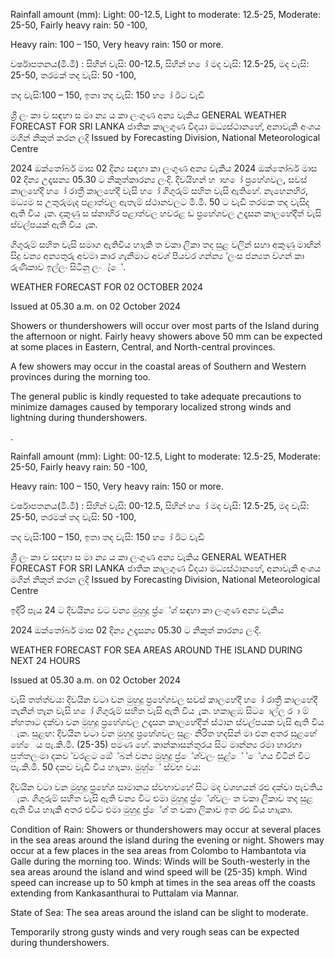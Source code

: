 Rainfall amount (mm): Light: 00-12.5, Light to moderate: 12.5-25, Moderate: 25-50, Fairly heavy rain: 50 -100,

Heavy rain: 100 – 150, Very heavy rain: 150 or more.

වර්ෂාපතනය(මි.මී) : සිහින් වැසි: 00-12.5, සිහින් හ ෝ මද වැසි: 12.5-25, මද වැසි: 25-50, තරමක් තද වැසි: 50 -100,

තද වැසි:100 – 150, ඉතා තද වැසි: 150 හ ෝ ඊට වැඩි

ශ්‍රී ලං කා ව සඳහා ස මා න්‍ය ය කා ලංගුණ අන්‍ය වැකිය GENERAL WEATHER FORECAST FOR SRI LANKA ජාතික කාලගුණ විදයා මධ්‍යස්ථානහේ, අනාවැකි අංශය මගින් නිකුත් කරන ලදි Issued by Forecasting Division, National Meteorological Centre

2024 ඔක්තෝබර් මාස 02 දින්‍ය සඳහා කා ලංගුණ අන්‍ය වැකිය 2024 ඔක්තෝබර් මාස 02 දින්‍ය උදෑසන්‍ය 05.30 ට නිකුත්කාරන්‍ය ලංදි. දිවයිහන් හ ාහ ෝ ප්‍රහේශවල, සවස් කාලහේදී හ ෝ රාත්‍රී කාලහේදී වැසි හ ෝ ගිගුරුම් සහිත වැසි ඇතිහේ. නැහෙනහිර, මධ්‍යම ස උතුරුමැද පළාත්වල ඇතැම් ස්ථානවලට මි.මී. 50 ට වැඩි තරමක තද වැසිද ඇති විය ැක. දකුණු ස ස්නාහිර පළාත්වල හවරළ ඩ ප්‍රහේශවල උදෑසන කාලහේදීත් වැසි ස්වල්පයක් ඇති විය ැක.

ගිගුරුම් සහිත වැසි සමාග ඇතිවිය හාැකි ත වකා ලිකා තද සුළ වලින් සහා අකුණු මාඟින් සිදු වන්‍ය අන්‍යතුරු අවමා කාර ගැනීමාට අවශ්‍ පියවර ගන්න්‍ය ්ලංස ජන්‍යත ව්ගන් කා රුණිකාව ඉල්ලං සිටිනු ලංැ්ේ.

WEATHER FORECAST FOR 02 OCTOBER 2024

Issued at 05.30 a.m. on 02 October 2024

Showers or thundershowers will occur over most parts of the Island during the afternoon or night. Fairly heavy showers above 50 mm can be expected at some places in Eastern, Central, and North-central provinces.

A few showers may occur in the coastal areas of Southern and Western provinces during the morning too.

The general public is kindly requested to take adequate precautions to minimize damages caused by temporary localized strong winds and lightning during thundershowers.

.

Rainfall amount (mm): Light: 00-12.5, Light to moderate: 12.5-25, Moderate: 25-50, Fairly heavy rain: 50 -100,

Heavy rain: 100 – 150, Very heavy rain: 150 or more.

වර්ෂාපතනය(මි.මී) : සිහින් වැසි: 00-12.5, සිහින් හ ෝ මද වැසි: 12.5-25, මද වැසි: 25-50, තරමක් තද වැසි: 50 -100,

තද වැසි:100 – 150, ඉතා තද වැසි: 150 හ ෝ ඊට වැඩි

ශ්‍රී ලං කා ව සඳහා ස මා න්‍ය ය කා ලංගුණ අන්‍ය වැකිය GENERAL WEATHER FORECAST FOR SRI LANKA ජාතික කාලගුණ විදයා මධ්‍යස්ථානහේ, අනාවැකි අංශය මගින් නිකුත් කරන ලදි Issued by Forecasting Division, National Meteorological Centre

ඉදිරි පැය 24 ට දිවයින්‍ය වට වන්‍ය මුහුදු ප්‍ර්ේශ්‍ සඳහා කා ලංගුණ අන්‍ය වැකිය

2024 ඔක්තෝබර් මාස 02 දින්‍ය උදෑසන්‍ය 05.30 ට නිකුත් කාරන්‍ය ලංදි.

WEATHER FORECAST FOR SEA AREAS AROUND THE ISLAND DURING NEXT 24 HOURS

Issued at 05.30 a.m. on 02 October 2024

වැසි තත්ත්වය: දිවයින වටා වන මුහුදු ප්‍රහේශවල සවස් කාලහේදී හ ෝ රාත්‍රී කාලහේදී තැනින් තැන වැසි හ ෝ ගිගුරුම් සහිත වැසි ඇති විය ැක. හකාළඹ සිට ොල්ල ර ා ම් න්හතාට දක්වා වන මුහුදු ප්‍රහේශවල උදෑසන කාලහේදීත් ස්ථාන ස්වල්පයක වැසි ඇති විය ැක. සුළඟ: දිවයින වටා වන මුහුදු ප්‍රහේශවල සුළං නිරිත හදසින් මා එන අතර සුළහේ හේෙය පැ.කි.මී. (25-35) පමණ හේ. කාන්කාසන්තුරය සිට මාන්න්‍ය රමා හාරහා පුත්තලංමා දකව ්වරළට ඔේ්බන් වන්‍ය මුහුදු ප්‍ර්ේශ්‍වලං සුළ්ේ ්ේගය විටින් විට පැ.කි.මී. 50 දකව වැඩි විය හාැකා. මුහු්ේ ස්වභ වය:

දිවයින වටා වන මුහුදු ප්‍රහේශ සාමානය ස්වභාවහේ සිට මද වශහයන් රළු දක්වා පැවතිය ැක. ගිගුරුම් සහිත වැසි ඇති වන්‍ය විට එමා මුහුදු ප්‍ර්ේශ්‍වලං ත වකා ලිකාව තද සුළ ඇති විය හාැකි අතර එවිට එමා මුහුදු ප්‍ර්ේශ්‍ ත වකා ලිකාව ඉත රළු විය හාැකා.

Condition of Rain: Showers or thundershowers may occur at several places in the sea areas around the island during the evening or night. Showers may occur at a few places in the sea areas from Colombo to Hambantota via Galle during the morning too. Winds: Winds will be South-westerly in the sea areas around the island and wind speed will be (25-35) kmph. Wind speed can increase up to 50 kmph at times in the sea areas off the coasts extending from Kankasanthurai to Puttalam via Mannar.

State of Sea: The sea areas around the island can be slight to moderate.

Temporarily strong gusty winds and very rough seas can be expected during thundershowers.